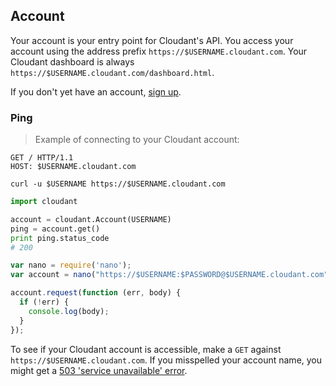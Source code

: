 ## Account

Your account is your entry point for Cloudant's API.
You access your account using the address prefix `https://$USERNAME.cloudant.com`.
Your Cloudant dashboard is always `https://$USERNAME.cloudant.com/dashboard.html`.

If you don't yet have an account, [sign up](https://cloudant.com/sign-up/).

### Ping

> Example of connecting to your Cloudant account:

```http
GET / HTTP/1.1
HOST: $USERNAME.cloudant.com
```

```shell
curl -u $USERNAME https://$USERNAME.cloudant.com
```

```python
import cloudant

account = cloudant.Account(USERNAME)
ping = account.get()
print ping.status_code
# 200
```

```javascript
var nano = require('nano');
var account = nano("https://$USERNAME:$PASSWORD@$USERNAME.cloudant.com");

account.request(function (err, body) {
  if (!err) {
    console.log(body);
  }
});
```

To see if your Cloudant account is accessible, make a `GET` against `https://$USERNAME.cloudant.com`. If you misspelled your account name, you might get a [503 'service unavailable' error](basics.html#http-status-codes).

